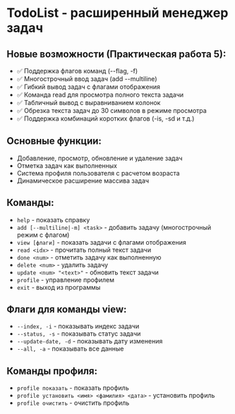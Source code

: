 # TodoList - расширенный менеджер задач

## Новые возможности (Практическая работа 5):

- ✅ Поддержка флагов команд (--flag, -f)
- ✅ Многострочный ввод задач (add --multiline)
- ✅ Гибкий вывод задач с флагами отображения
- ✅ Команда read для просмотра полного текста задачи
- ✅ Табличный вывод с выравниванием колонок
- ✅ Обрезка текста задач до 30 символов в режиме просмотра
- ✅ Поддержка комбинаций коротких флагов (-is, -sd и т.д.)

## Основные функции:

- Добавление, просмотр, обновление и удаление задач
- Отметка задач как выполненных
- Система профиля пользователя с расчетом возраста
- Динамическое расширение массива задач

## Команды:

- `help` - показать справку
- `add [--multiline|-m] <task>` - добавить задачу (многострочный режим с флагом)
- `view [флаги]` - показать задачи с флагами отображения
- `read <idx>` - прочитать полный текст задачи
- `done <num>` - отметить задачу как выполненную
- `delete <num>` - удалить задачу
- `update <num> "<text>"` - обновить текст задачи
- `profile` - управление профилем
- `exit` - выход из программы

## Флаги для команды view:

- `--index, -i` - показывать индекс задачи
- `--status, -s` - показывать статус задачи  
- `--update-date, -d` - показывать дату изменения
- `--all, -a` - показывать все данные

## Команды профиля:

- `profile показать` - показать профиль
- `profile установить <имя> <фамилия> <дата>` - установить профиль
- `profile очистить` - очистить профиль